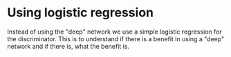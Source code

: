 # Using logistic regression

Instead of using the "deep" network we use a simple logistic regression for the discriminator. This is to understand if there is a benefit in using a "deep" network and if there is, what the benefit is.
